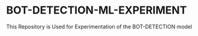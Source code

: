 # BOT-DETECTION-ML-EXPERIMENT
This Repository is Used for Experimentation of the BOT-DETECTION model
